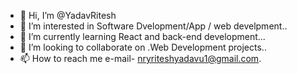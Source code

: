 - 👋 Hi, I’m @YadavRitesh
- 👀 I’m interested in Software Dvelopment/App / web develpment..
- 🌱 I’m currently learning React and back-end development...
- 💞️ I’m looking to collaborate on .Web Development projects..
- 📫 How to reach me e-mail- nryriteshyadavu1@gmail.com.
